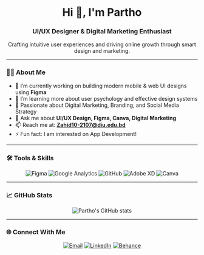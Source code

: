<h1 align="center">Hi 👋, I'm Partho</h1>
<h3 align="center">UI/UX Designer & Digital Marketing Enthusiast</h3>

<p align="center">
  Crafting intuitive user experiences and driving online growth through smart design and marketing.
</p>

---

### 👨‍💻 About Me

- 🔭 I’m currently working on building modern mobile & web UI designs using **Figma**  
- 🌱 I’m learning more about user psychology and effective design systems  
- 🧠 Passionate about Digital Marketing, Branding, and Social Media Strategy  
- 💬 Ask me about **UI/UX Design, Figma, Canva, Digital Marketing**  
- 📫 Reach me at: **Zahid10-2107@diu.edu.bd**  
- ⚡ Fun fact: I am interested on App Development!

---

### 🛠️ Tools & Skills

<p align="center">
  <img src="https://img.shields.io/badge/UI%2FUX-Figma-blue" alt="Figma" />
  <img src="https://img.shields.io/badge/Analytics-Google_Analytics-yellow" alt="Google Analytics" />
  <img src="https://img.shields.io/badge/Platform-GitHub-black" alt="GitHub" />
  <img src="https://img.shields.io/badge/Design-Adobe_XD-red" alt="Adobe XD" />
  <img src="https://img.shields.io/badge/Content%20Creation-Canva-orange" alt="Canva" />
</p>

---

### 📈 GitHub Stats

<p align="center">
  <img src="https://github-readme-stats.vercel.app/api?username=ParthoBD-UI&show_icons=true&theme=radical&hide_title=true" alt="Partho's GitHub stats" />
</p>

---

### 🌐 Connect With Me

<p align="center">
  <a href="mailto:Zahid10-2107@diu.edu.bd" target="_blank"><img src="https://img.shields.io/badge/Email-Zahid10--2107%40diu.edu.bd-red" alt="Email" /></a> 
  <a href="https://www.linkedin.com/in/yourprofile" target="_blank"><img src="https://img.shields.io/badge/LinkedIn-Partho%20BD-blue" alt="LinkedIn" /></a>  
  <a href="https://www.behance.net/yourprofile" target="_blank"><img src="https://img.shields.io/badge/Behance-Partho%20BD-purple" alt="Behance" /></a>
</p>
